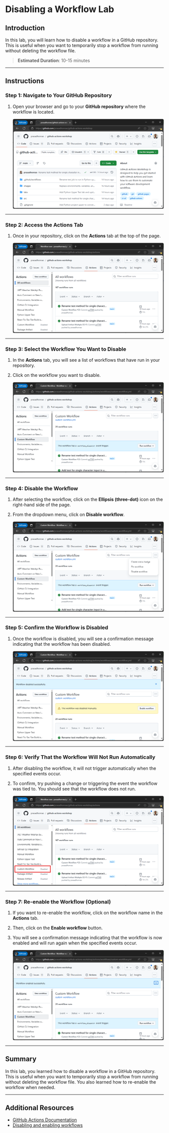 # Disabling a Workflow Lab

## Introduction

In this lab, you will learn how to disable a workflow in a GitHub repository. This is useful when you want to temporarily stop a workflow from running without deleting the workflow file.

> **Estimated Duration**: 10-15 minutes

---

## Instructions

### Step 1: Navigate to Your GitHub Repository

1. Open your browser and go to your **GitHub repository** where the workflow is located.

   ![Open GitHub Repository](../../images/disabling-a-workflow/1.png)

---

### Step 2: Access the Actions Tab

1. Once in your repository, click on the **Actions** tab at the top of the page.

   ![Open Actions](../../images/disabling-a-workflow/2.png)

---

### Step 3: Select the Workflow You Want to Disable

1. In the **Actions** tab, you will see a list of workflows that have run in your repository.
2. Click on the workflow you want to disable.

   ![Disable Workflow](../../images/disabling-a-workflow/3.png)

---

### Step 4: Disable the Workflow

1. After selecting the workflow, click on the **Ellipsis (three-dot)** icon on the right-hand side of the page.
2. From the dropdown menu, click on **Disable workflow**.

   ![Disable Workflow](../../images/disabling-a-workflow/4.png)

---

### Step 5: Confirm the Workflow is Disabled

1. Once the workflow is disabled, you will see a confirmation message indicating that the workflow has been disabled.

   ![Workflow Disabled](../../images/disabling-a-workflow/5.png)

---

### Step 6: Verify That the Workflow Will Not Run Automatically

1. After disabling the workflow, it will not trigger automatically when the specified events occur.
2. To confirm, try pushing a change or triggering the event the workflow was tied to. You should see that the workflow does not run.

   ![Workflow Disabled](../../images/disabling-a-workflow/6.png)

---

### Step 7: Re-enable the Workflow (Optional)

1. If you want to re-enable the workflow, click on the workflow name in the **Actions** tab.
2. Then, click on the **Enable workflow** button.

3. You will see a confirmation message indicating that the workflow is now enabled and will run again when the specified events occur.

   ![Enable Workflow](../../images/disabling-a-workflow/7.png)

---

## Summary

In this lab, you learned how to disable a workflow in a GitHub repository. This is useful when you want to temporarily stop a workflow from running without deleting the workflow file. You also learned how to re-enable the workflow when needed.

---

## Additional Resources

- [GitHub Actions Documentation](https://docs.github.com/en/actions)
- [Disabling and enabling workflows](https://docs.github.com/en/actions/managing-workflow-runs/disabling-and-enabling-a-workflow)
